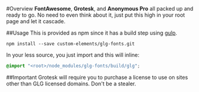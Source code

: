 #Overview
**FontAwesome**, **Grotesk**, and **Anonymous Pro** all packed up and
ready to go. No need to even think about it, just put this high in your
root page and let it cascade.

##Usage
This is provided as npm since it has a build step using
[gulp](http://gulpjs.com/).

```shell
npm install --save custom-elements/glg-fonts.git
```

In your less source, you just import and this will inline:

```css
@import "<root>/node_modules/glg-fonts/build/glg";
```

##Important
Grotesk will require you to purchase a license to use on sites other
than GLG licensed domains. Don't be a stealer.
